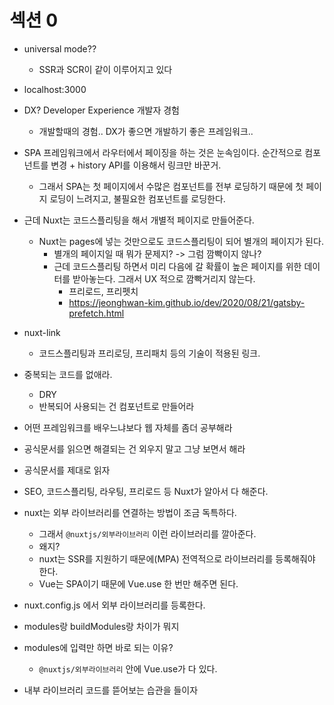 # 섹션 0

- universal mode??

  - SSR과 SCR이 같이 이루어지고 있다

- localhost:3000

- DX? Developer Experience 개발자 경험

  - 개발할때의 경험.. DX가 좋으면 개발하기 좋은 프레임워크..

- SPA 프레임워크에서 라우터에서 페이징을 하는 것은 눈속임이다. 순간적으로 컴포넌트를 변경 + history API를 이용해서 링크만 바꾼거.
  - 그래서 SPA는 첫 페이지에서 수많은 컴포넌트를 전부 로딩하기 때문에 첫 페이지 로딩이 느려지고, 불필요한 컴포넌트를 로딩한다.
- 근데 Nuxt는 코드스플리팅을 해서 개별적 페이지로 만들어준다.

  - Nuxt는 pages에 넣는 것만으로도 코드스플리팅이 되어 별개의 페이지가 된다.
    - 별개의 페이지일 때 뭐가 문제지? -> 그럼 깜빡이지 않나?
    - 근데 코드스플리팅 하면서 미리 다음에 갈 확률이 높은 페이지를 위한 데이터를 받아놓는다. 그래서 UX 적으로 깜빡거리지 않는다.
      - 프리로드, 프리펫치
      - https://jeonghwan-kim.github.io/dev/2020/08/21/gatsby-prefetch.html

- nuxt-link

  - 코드스플리팅과 프리로딩, 프리패치 등의 기술이 적용된 링크.

- 중복되는 코드를 없애라.

  - DRY
  - 반복되어 사용되는 건 컴포넌트로 만들어라

- 어떤 프레임워크를 배우느냐보다 웹 자체를 좀더 공부해라

- 공식문서를 읽으면 해결되는 건 외우지 말고 그냥 보면서 해라
- 공식문서를 제대로 읽자

- SEO, 코드스플리팅, 라우팅, 프리로드 등 Nuxt가 알아서 다 해준다.
- nuxt는 외부 라이브러리를 연결하는 방법이 조금 독특하다.

  - 그래서 `@nuxtjs/외부라이브러리` 이런 라이브러리를 깔아준다.
  - 왜지?
  - nuxt는 SSR를 지원하기 때문에(MPA) 전역적으로 라이브러리를 등록해줘야 한다.
  - Vue는 SPA이기 때문에 Vue.use 한 번만 해주면 된다.

- nuxt.config.js 에서 외부 라이브러리를 등록한다.

- modules랑 buildModules랑 차이가 뭐지
- modules에 입력만 하면 바로 되는 이유?
  - `@nuxtjs/외부라이브러리` 안에 Vue.use가 다 있다.
- 내부 라이브러리 코드를 뜯어보는 습관을 들이자
